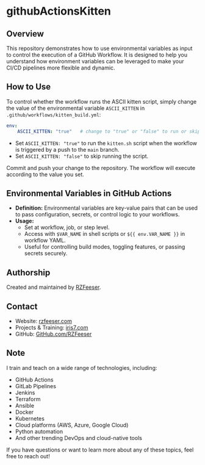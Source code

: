 # githubActionsKitten

## Overview

This repository demonstrates how to use environmental variables as input to control the execution of a GitHub Workflow. It is designed to help you understand how environment variables can be leveraged to make your CI/CD pipelines more flexible and dynamic.


## How to Use

To control whether the workflow runs the ASCII kitten script, simply change the value of the environmental variable `ASCII_KITTEN` in `.github/workflows/kitten_build.yml`:

```yaml
env:
    ASCII_KITTEN: "true"   # change to "true" or "false" to run or skip running kitten.sh
```

- Set `ASCII_KITTEN: "true"` to run the `kitten.sh` script when the workflow is triggered by a push to the `main` branch.
- Set `ASCII_KITTEN: "false"` to skip running the script.

Commit and push your change to the repository. The workflow will execute according to the value you set.

## Environmental Variables in GitHub Actions

- **Definition:** Environmental variables are key-value pairs that can be used to pass configuration, secrets, or control logic to your workflows.
- **Usage:**
	- Set at workflow, job, or step level.
	- Access with `$VAR_NAME` in shell scripts or `${{ env.VAR_NAME }}` in workflow YAML.
	- Useful for controlling build modes, toggling features, or passing secrets securely.

## Authorship

Created and maintained by [RZFeeser](https://github.com/RZFeeser).

## Contact

- Website: [rzfeeser.com](https://rzfeeser.com)
- Projects & Training: [iris7.com](https://iris7.com)
- GitHub: [GitHub.com/RZFeeser](https://github.com/RZFeeser)

## Note

I train and teach on a wide range of technologies, including:

- GitHub Actions
- GitLab Pipelines
- Jenkins
- Terraform
- Ansible
- Docker
- Kubernetes
- Cloud platforms (AWS, Azure, Google Cloud)
- Python automation
- And other trending DevOps and cloud-native tools

If you have questions or want to learn more about any of these topics, feel free to reach out!
